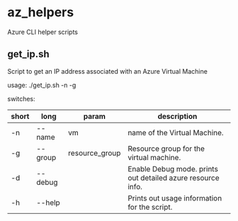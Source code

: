 # az_helpers
Azure CLI helper scripts

## get_ip.sh

Script to get an IP address associated with an Azure Virtual Machine

usage: ./get_ip.sh -n <Virtual Machine Name> -g <Resource Group Name>

switches:

| short  | long | param | description |
| - | ---- | ---| --|
| -n  | --name  | vm | name of the Virtual Machine.
| -g  | --group  | resource_group | Resource group for the virtual machine.
| -d  | --debug  |  | Enable Debug mode.  prints out  detailed azure resource info.
| -h  | --help  |  | Prints out usage information for the script.

